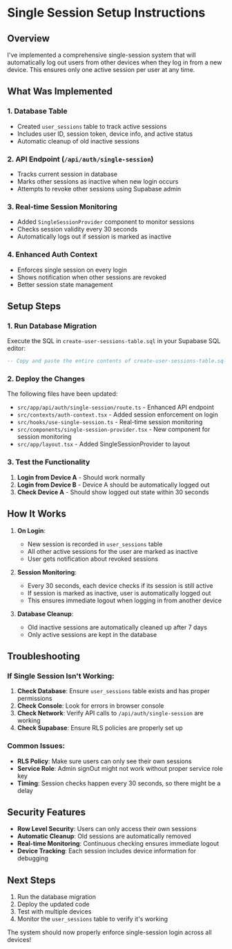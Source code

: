 # Single Session Setup Instructions

## Overview
I've implemented a comprehensive single-session system that will automatically log out users from other devices when they log in from a new device. This ensures only one active session per user at any time.

## What Was Implemented

### 1. Database Table
- Created `user_sessions` table to track active sessions
- Includes user ID, session token, device info, and active status
- Automatic cleanup of old inactive sessions

### 2. API Endpoint (`/api/auth/single-session`)
- Tracks current session in database
- Marks other sessions as inactive when new login occurs
- Attempts to revoke other sessions using Supabase admin

### 3. Real-time Session Monitoring
- Added `SingleSessionProvider` component to monitor sessions
- Checks session validity every 30 seconds
- Automatically logs out if session is marked as inactive

### 4. Enhanced Auth Context
- Enforces single session on every login
- Shows notification when other sessions are revoked
- Better session state management

## Setup Steps

### 1. Run Database Migration
Execute the SQL in `create-user-sessions-table.sql` in your Supabase SQL editor:

```sql
-- Copy and paste the entire contents of create-user-sessions-table.sql
```

### 2. Deploy the Changes
The following files have been updated:
- `src/app/api/auth/single-session/route.ts` - Enhanced API endpoint
- `src/contexts/auth-context.tsx` - Added session enforcement on login
- `src/hooks/use-single-session.ts` - Real-time session monitoring
- `src/components/single-session-provider.tsx` - New component for session monitoring
- `src/app/layout.tsx` - Added SingleSessionProvider to layout

### 3. Test the Functionality

1. **Login from Device A** - Should work normally
2. **Login from Device B** - Device A should be automatically logged out
3. **Check Device A** - Should show logged out state within 30 seconds

## How It Works

1. **On Login**: 
   - New session is recorded in `user_sessions` table
   - All other active sessions for the user are marked as inactive
   - User gets notification about revoked sessions

2. **Session Monitoring**:
   - Every 30 seconds, each device checks if its session is still active
   - If session is marked as inactive, user is automatically logged out
   - This ensures immediate logout when logging in from another device

3. **Database Cleanup**:
   - Old inactive sessions are automatically cleaned up after 7 days
   - Only active sessions are kept in the database

## Troubleshooting

### If Single Session Isn't Working:

1. **Check Database**: Ensure `user_sessions` table exists and has proper permissions
2. **Check Console**: Look for errors in browser console
3. **Check Network**: Verify API calls to `/api/auth/single-session` are working
4. **Check Supabase**: Ensure RLS policies are properly set up

### Common Issues:

- **RLS Policy**: Make sure users can only see their own sessions
- **Service Role**: Admin signOut might not work without proper service role key
- **Timing**: Session checks happen every 30 seconds, so there might be a delay

## Security Features

- **Row Level Security**: Users can only access their own sessions
- **Automatic Cleanup**: Old sessions are automatically removed
- **Real-time Monitoring**: Continuous checking ensures immediate logout
- **Device Tracking**: Each session includes device information for debugging

## Next Steps

1. Run the database migration
2. Deploy the updated code
3. Test with multiple devices
4. Monitor the `user_sessions` table to verify it's working

The system should now properly enforce single-session login across all devices!
